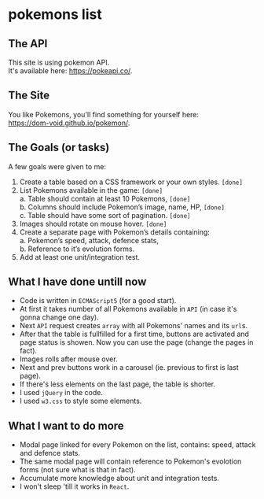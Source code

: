 # pokemons list

## The API  
This site is using pokemon API.  
It's available here: <https://pokeapi.co/>.  

## The Site
You like Pokemons, you'll find something for yourself here:  
<https://dom-void.github.io/pokemon/>.  

## The Goals (or tasks)  
A few goals were given to me:  
1. Create a table based on a CSS framework or your own styles. `[done]` 
2. List Pokemons available in the game: `[done]`  
a. Table should contain at least 10 Pokemons, `[done]`  
b. Columns should include Pokemon’s image, name, HP, `[done]`  
c. Table should have some sort of pagination. `[done]`  
3. Images should rotate on mouse hover. `[done]`  
4. Create a separate page with Pokemon’s details containing:  
a. Pokemon’s speed, attack, defence stats,  
b. Reference to it’s evolution forms.  
5. Add at least one unit/integration test.  

## What I have done untill now
- Code is written in `ECMAScript5` (for a good start).
- At first it takes number of all Pokemons available in `API` (in case it's gonna change one day).
- Next `API` request creates `array` with all Pokemons' names and its `url`s.
- After that the table is fullfilled for a first time, buttons are activated and page status is showen. Now you can use the page (change the pages in fact).
- Images rolls after mouse over.
- Next and prev buttons work in a carousel (ie. previous to first is last page).
- If there's less elements on the last page, the table is shorter.
- I used `jQuery` in the code.
- I used `w3.css` to style some elements.

## What I want to do more
- Modal page linked for every Pokemon on the list, contains: speed, attack and defence stats.
- The same modal page will contain reference to Pokemon's evolotion forms (not sure what is that in fact).
- Accumulate more knowledge about unit and integration tests.
- I won't sleep 'till it works in `React`.
